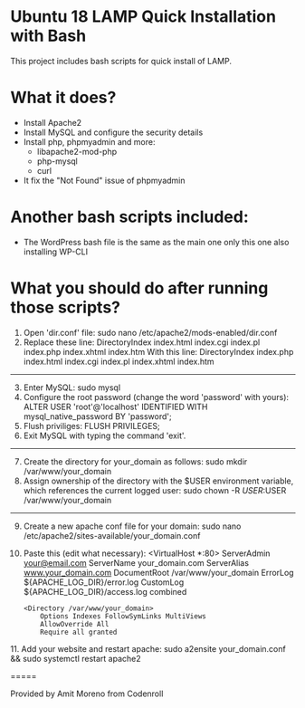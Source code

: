 # Ubuntu 18 LAMP Quick Installation with Bash

This project includes bash scripts for quick install of LAMP.

What it does?
=======
- Install Apache2
- Install MySQL and configure the security details
- Install php, phpmyadmin and more:
  - libapache2-mod-php
  - php-mysql
  - curl
- It fix the "Not Found" issue of phpmyadmin


Another bash scripts included:
=======
- The WordPress bash file is the same as the main one only this one also installing WP-CLI

What you should do after running those scripts?
=======
1. Open 'dir.conf' file:
sudo nano /etc/apache2/mods-enabled/dir.conf
2. Replace these line:
DirectoryIndex index.html index.cgi index.pl index.php index.xhtml index.htm
With this line:
DirectoryIndex index.php index.html index.cgi index.pl index.xhtml index.htm
----
3. Enter MySQL:
sudo mysql
4. Configure the root password (change the word 'password' with yours):
ALTER USER 'root'@'localhost' IDENTIFIED WITH mysql_native_password BY 'password';
5. Flush priviliges:
FLUSH PRIVILEGES;
6. Exit MySQL with typing the command 'exit'.
----
7. Create the directory for your_domain as follows:
sudo mkdir /var/www/your_domain
8. Assign ownership of the directory with the $USER environment variable, which references the current logged user:
sudo chown -R $USER:$USER /var/www/your_domain
----
9. Create a new apache conf file for your domain:
sudo nano /etc/apache2/sites-available/your_domain.conf
10. Paste this (edit what necessary):
<VirtualHost *:80>
    ServerAdmin your@email.com
    ServerName your_domain.com
    ServerAlias www.your_domain.com
    DocumentRoot /var/www/your_domain
    ErrorLog ${APACHE_LOG_DIR}/error.log
    CustomLog ${APACHE_LOG_DIR}/access.log combined

        <Directory /var/www/your_domain>
            Options Indexes FollowSymLinks MultiViews
            AllowOverride All
            Require all granted
    </Directory>
</VirtualHost>
11. Add your website and restart apache:
sudo a2ensite your_domain.conf && sudo systemctl restart apache2

=====

Provided by Amit Moreno from Codenroll

